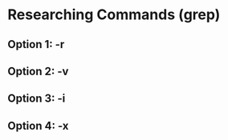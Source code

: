 # Researching Commands (grep)  
## Option 1: -r  

## Option 2: -v  

## Option 3: -i  

## Option 4: -x  



